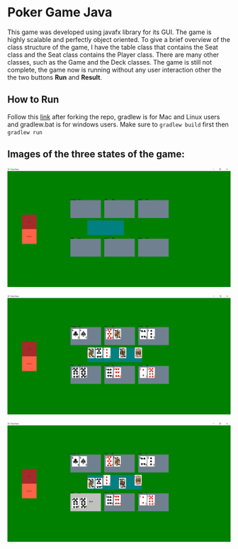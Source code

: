 # Poker Game Java
This game was developed using javafx library for its GUI.
The game is highly scalable and perfectly object oriented. To give a brief overview of the class structure of the game, I have the table class that contains the Seat class and the Seat class contains the Player class. There are many other classes, such as the Game and the Deck classes.
The game is still not complete, the game now is running without any user interaction other the the two buttons **Run** and **Result**.

## How to Run
Follow this [link](https://openjfx.io/openjfx-docs/#gradle) after forking the repo, gradlew is for Mac and Linux users and gradlew.bat is for windows users. Make sure to ``` gradlew build ``` first then ``` gradlew run ``` <br>
## Images of the three states of the game:

![](src/main/resources/rdme_image1.png)


![](src/main/resources/rdme_image2.png)


![](src/main/resources/rdme_image3.png)
